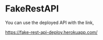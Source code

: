 # FakeRestAPI


You can use the deployed API with the link,

https://fake-rest-api-deploy.herokuapp.com/
